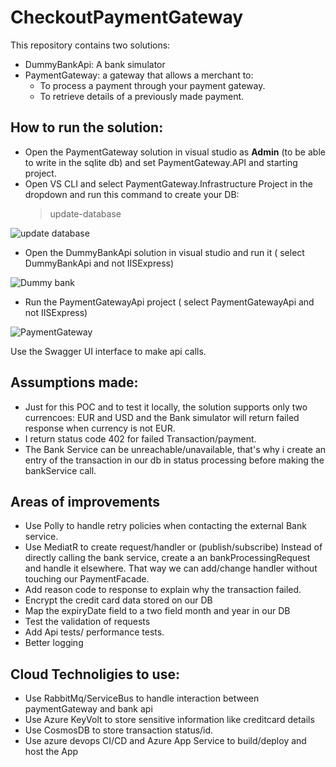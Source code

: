 # CheckoutPaymentGateway
This repository contains two solutions:
* DummyBankApi: A bank simulator
* PaymentGateway: a gateway that allows a merchant to:
    - To process a payment through your payment gateway.
    - To retrieve details of a previously made payment.

## How to run the solution:

* Open the PaymentGateway solution in visual studio as <b>Admin</b> (to be able to write in the sqlite db) and set PaymentGateway.API and starting project.
* Open VS CLI and select PaymentGateway.Infrastructure Project in the dropdown and run this command to create your DB: 
  > update-database

![update database](https://user-images.githubusercontent.com/12180272/167817827-000ff8f7-2c5d-4a38-8834-44b2064d5435.png)

* Open the DummyBankApi solution in visual studio and run it ( select DummyBankApi and not IISExpress)

![Dummy bank](https://user-images.githubusercontent.com/12180272/167818709-38c2f1bf-3888-4590-b647-bf6d776f4cd1.png)

* Run the PaymentGatewayApi project ( select PaymentGatewayApi and not IISExpress)

![PaymentGateway](https://user-images.githubusercontent.com/12180272/167818853-6a283d18-b985-465e-b997-2d8d6351202e.png)

Use the Swagger UI interface to make api calls.

## Assumptions made:

* Just for this POC and to test it locally, the solution supports only two currencoes: EUR and USD and the Bank simulator will return failed response when currency is not EUR.
* I return status code 402 for failed Transaction/payment.
* The Bank Service can be unreachable/unavailable, that's why i create an entry of the transaction in our db in status processing before making the bankService call.

## Areas of improvements

* Use Polly to handle retry policies when contacting the external Bank service.
* Use MediatR to create request/handler or (publish/subscribe) Instead of directly calling the bank service, create a an bankProcessingRequest and handle it elsewhere. That way we can add/change handler without touching our PaymentFacade.
* Add reason code to response to explain why the transaction failed.
* Encrypt the credit card data stored on our DB
* Map the expiryDate field to a two field month and year in our DB
* Test the validation of requests
* Add Api tests/ performance tests.
* Better logging

## Cloud Technoligies to use:
* Use RabbitMq/ServiceBus to handle interaction between paymentGateway and bank api
* Use Azure KeyVolt to store sensitive information like creditcard details
* Use CosmosDB to store transaction status/id.
* Use azure devops CI/CD and Azure App Service to build/deploy and host the App 
